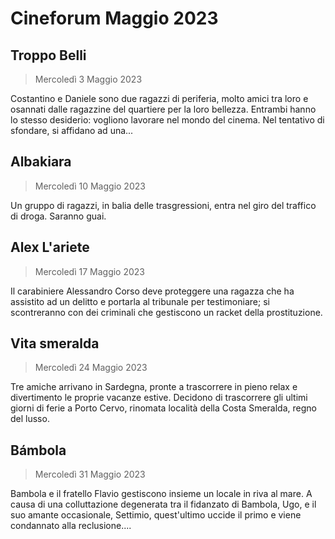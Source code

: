 # Cineforum Maggio 2023

## Troppo Belli
> Mercoledì 3 Maggio 2023

Costantino e Daniele sono due ragazzi di periferia, molto amici tra loro e osannati dalle ragazzine del quartiere per la loro bellezza. Entrambi hanno lo stesso desiderio: vogliono lavorare nel mondo del cinema. Nel tentativo di sfondare, si affidano ad una...

## Albakiara
> Mercoledì 10 Maggio 2023

Un gruppo di ragazzi, in balia delle trasgressioni, entra nel giro del traffico di droga. Saranno guai.

## Alex L'ariete
> Mercoledì 17 Maggio 2023

Il carabiniere Alessandro Corso deve proteggere una ragazza che ha assistito ad un delitto e portarla al tribunale per testimoniare; si scontreranno con dei criminali che gestiscono un racket della prostituzione.

## Vita smeralda
> Mercoledì 24 Maggio 2023

Tre amiche arrivano in Sardegna, pronte a trascorrere in pieno relax e divertimento le proprie vacanze estive. Decidono di trascorrere gli ultimi giorni di ferie a Porto Cervo, rinomata località della Costa Smeralda, regno del lusso.

## Bámbola
> Mercoledì 31 Maggio 2023

Bambola e il fratello Flavio gestiscono insieme un locale in riva al mare. A causa di una colluttazione degenerata tra il fidanzato di Bambola, Ugo, e il suo amante occasionale, Settimio, quest'ultimo uccide il primo e viene condannato alla reclusione....